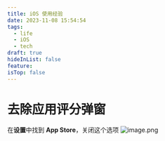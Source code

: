 ```yaml
---
title: iOS 使用经验
date: 2023-11-08 15:54:54
tags:
  - life
  - iOS
  - tech
draft: true
hideInList: false
feature: 
isTop: false
---
```



# 去除应用评分弹窗
在**设置**中找到 **App Store**，关闭这个选项
![image.png](https://bestkxt.oss-cn-guangzhou.aliyuncs.com/img/202311081556244.png)


<!--more-->